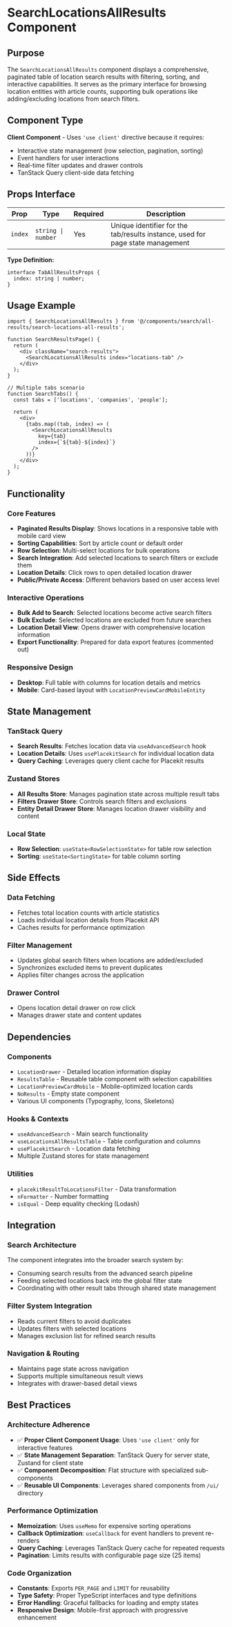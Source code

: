 # SearchLocationsAllResults Component

## Purpose

The `SearchLocationsAllResults` component displays a comprehensive, paginated table of location search results with filtering, sorting, and interactive capabilities. It serves as the primary interface for browsing location entities with article counts, supporting bulk operations like adding/excluding locations from search filters.

## Component Type

**Client Component** - Uses `'use client'` directive because it requires:
- Interactive state management (row selection, pagination, sorting)
- Event handlers for user interactions
- Real-time filter updates and drawer controls
- TanStack Query client-side data fetching

## Props Interface

| Prop | Type | Required | Description |
|------|------|----------|-------------|
| `index` | `string \| number` | Yes | Unique identifier for the tab/results instance, used for page state management |

**Type Definition:**
```tsx
interface TabAllResultsProps {
  index: string | number;
}
```

## Usage Example

```tsx
import { SearchLocationsAllResults } from '@/components/search/all-results/search-locations-all-results';

function SearchResultsPage() {
  return (
    <div className="search-results">
      <SearchLocationsAllResults index="locations-tab" />
    </div>
  );
}

// Multiple tabs scenario
function SearchTabs() {
  const tabs = ['locations', 'companies', 'people'];
  
  return (
    <div>
      {tabs.map((tab, index) => (
        <SearchLocationsAllResults 
          key={tab}
          index={`${tab}-${index}`} 
        />
      ))}
    </div>
  );
}
```

## Functionality

### Core Features
- **Paginated Results Display**: Shows locations in a responsive table with mobile card view
- **Sorting Capabilities**: Sort by article count or default order
- **Row Selection**: Multi-select locations for bulk operations
- **Search Integration**: Add selected locations to search filters or exclude them
- **Location Details**: Click rows to open detailed location drawer
- **Public/Private Access**: Different behaviors based on user access level

### Interactive Operations
- **Bulk Add to Search**: Selected locations become active search filters
- **Bulk Exclude**: Selected locations are excluded from future searches
- **Location Detail View**: Opens drawer with comprehensive location information
- **Export Functionality**: Prepared for data export features (commented out)

### Responsive Design
- **Desktop**: Full table with columns for location details and metrics
- **Mobile**: Card-based layout with `LocationPreviewCardMobileEntity`

## State Management

### TanStack Query
- **Search Results**: Fetches location data via `useAdvancedSearch` hook
- **Location Details**: Uses `usePlacekitSearch` for individual location data
- **Query Caching**: Leverages query client cache for Placekit results

### Zustand Stores
- **All Results Store**: Manages pagination state across multiple result tabs
- **Filters Drawer Store**: Controls search filters and exclusions
- **Entity Detail Drawer Store**: Manages location drawer visibility and content

### Local State
- **Row Selection**: `useState<RowSelectionState>` for table row selection
- **Sorting**: `useState<SortingState>` for table column sorting

## Side Effects

### Data Fetching
- Fetches total location counts with article statistics
- Loads individual location details from Placekit API
- Caches results for performance optimization

### Filter Management
- Updates global search filters when locations are added/excluded
- Synchronizes excluded items to prevent duplicates
- Applies filter changes across the application

### Drawer Control
- Opens location detail drawer on row click
- Manages drawer state and content updates

## Dependencies

### Components
- `LocationDrawer` - Detailed location information display
- `ResultsTable` - Reusable table component with selection capabilities
- `LocationPreviewCardMobile` - Mobile-optimized location cards
- `NoResults` - Empty state component
- Various UI components (Typography, Icons, Skeletons)

### Hooks & Contexts
- `useAdvancedSearch` - Main search functionality
- `useLocationsAllResultsTable` - Table configuration and columns
- `usePlacekitSearch` - Location data fetching
- Multiple Zustand stores for state management

### Utilities
- `placekitResultToLocationsFilter` - Data transformation
- `nFormatter` - Number formatting
- `isEqual` - Deep equality checking (Lodash)

## Integration

### Search Architecture
The component integrates into the broader search system by:
- Consuming search results from the advanced search pipeline
- Feeding selected locations back into the global filter state
- Coordinating with other result tabs through shared state management

### Filter System Integration
- Reads current filters to avoid duplicates
- Updates filters with selected locations
- Manages exclusion list for refined search results

### Navigation & Routing
- Maintains page state across navigation
- Supports multiple simultaneous result views
- Integrates with drawer-based detail views

## Best Practices

### Architecture Adherence
- ✅ **Proper Client Component Usage**: Uses `'use client'` only for interactive features
- ✅ **State Management Separation**: TanStack Query for server state, Zustand for client state
- ✅ **Component Decomposition**: Flat structure with specialized sub-components
- ✅ **Reusable UI Components**: Leverages shared components from `/ui/` directory

### Performance Optimization
- **Memoization**: Uses `useMemo` for expensive sorting operations
- **Callback Optimization**: `useCallback` for event handlers to prevent re-renders
- **Query Caching**: Leverages TanStack Query cache for repeated requests
- **Pagination**: Limits results with configurable page size (25 items)

### Code Organization
- **Constants**: Exports `PER_PAGE` and `LIMIT` for reusability
- **Type Safety**: Proper TypeScript interfaces and type definitions
- **Error Handling**: Graceful fallbacks for loading and empty states
- **Responsive Design**: Mobile-first approach with progressive enhancement